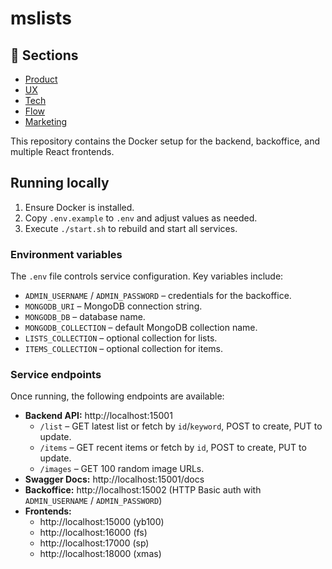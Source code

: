 # mslists

## 📑 Sections

- [Product](AGENTS.md#product)
- [UX](AGENTS.md#ux)
- [Tech](AGENTS.md#tech)
- [Flow](AGENTS.md#flow)
- [Marketing](AGENTS.md#marketing)

This repository contains the Docker setup for the backend, backoffice, and multiple React frontends.

## Running locally

1. Ensure Docker is installed.
2. Copy `.env.example` to `.env` and adjust values as needed.
3. Execute `./start.sh` to rebuild and start all services.

### Environment variables

The `.env` file controls service configuration. Key variables include:

- `ADMIN_USERNAME` / `ADMIN_PASSWORD` – credentials for the backoffice.
- `MONGODB_URI` – MongoDB connection string.
- `MONGODB_DB` – database name.
- `MONGODB_COLLECTION` – default MongoDB collection name.
- `LISTS_COLLECTION` – optional collection for lists.
- `ITEMS_COLLECTION` – optional collection for items.

### Service endpoints

Once running, the following endpoints are available:

- **Backend API:** http://localhost:15001
  - `/list` – GET latest list or fetch by `id`/`keyword`, POST to create, PUT to update.
  - `/items` – GET recent items or fetch by `id`, POST to create, PUT to update.
  - `/images` – GET 100 random image URLs.
- **Swagger Docs:** http://localhost:15001/docs
- **Backoffice:** http://localhost:15002 (HTTP Basic auth with `ADMIN_USERNAME` / `ADMIN_PASSWORD`)
- **Frontends:**
  - http://localhost:15000 (yb100)
  - http://localhost:16000 (fs)
  - http://localhost:17000 (sp)
  - http://localhost:18000 (xmas)

